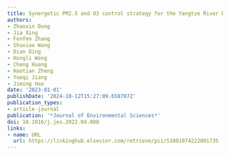 ```yaml
---
title: Synergetic PM2.5 and O3 control strategy for the Yangtze River Delta, China
authors:
- Zhaoxin Dong
- Jia Xing
- Fenfen Zhang
- Shuxiao Wang
- Dian Ding
- Hongli Wang
- Cheng Huang
- Haotian Zheng
- Yueqi Jiang
- Jiming Hao
date: '2023-01-01'
publishDate: '2024-10-12T15:27:09.658707Z'
publication_types:
- article-journal
publication: '*Journal of Environmental Sciences*'
doi: 10.1016/j.jes.2022.04.008
links:
- name: URL
  url: https://linkinghub.elsevier.com/retrieve/pii/S1001074222001735
---
```

